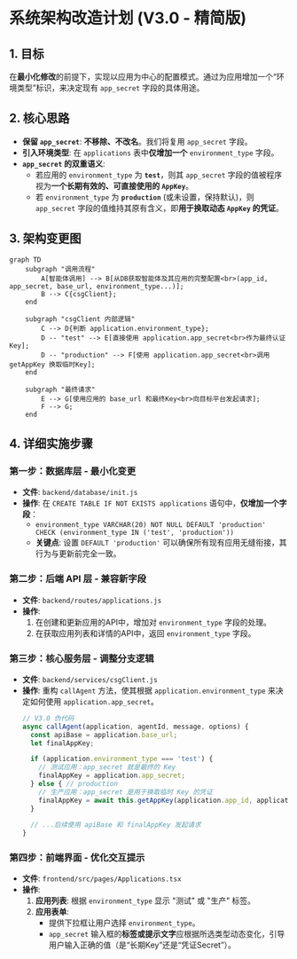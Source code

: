 # 系统架构改造计划 (V3.0 - 精简版)

## 1. 目标

在**最小化修改**的前提下，实现以应用为中心的配置模式。通过为应用增加一个“环境类型”标识，来决定现有 `app_secret` 字段的具体用途。

## 2. 核心思路

*   **保留 `app_secret`**: **不移除、不改名**。我们将复用 `app_secret` 字段。
*   **引入环境类型**: 在 `applications` 表中**仅增加一个** `environment_type` 字段。
*   **`app_secret` 的双重语义**:
    *   若应用的 `environment_type` 为 **`test`**，则其 `app_secret` 字段的值被程序视为**一个长期有效的、可直接使用的 `AppKey`**。
    *   若 `environment_type` 为 **`production`** (或未设置，保持默认)，则 `app_secret` 字段的值维持其原有含义，即**用于换取动态 `AppKey` 的凭证**。

## 3. 架构变更图

```mermaid
graph TD
    subgraph "调用流程"
        A[智能体调用] --> B[从DB获取智能体及其应用的完整配置<br>(app_id, app_secret, base_url, environment_type...)];
        B --> C{csgClient};
    end

    subgraph "csgClient 内部逻辑"
        C --> D{判断 application.environment_type};
        D -- "test" --> E[直接使用 application.app_secret<br>作为最终认证Key];
        D -- "production" --> F[使用 application.app_secret<br>调用 getAppKey 换取临时Key];
    end

    subgraph "最终请求"
        E --> G[使用应用的 base_url 和最终Key<br>向目标平台发起请求];
        F --> G;
    end
```

## 4. 详细实施步骤

### 第一步：数据库层 - 最小化变更

*   **文件**: `backend/database/init.js`
*   **操作**: 在 `CREATE TABLE IF NOT EXISTS applications` 语句中，**仅增加一个字段**：
    *   `environment_type VARCHAR(20) NOT NULL DEFAULT 'production' CHECK (environment_type IN ('test', 'production'))`
    *   **关键点**: 设置 `DEFAULT 'production'` 可以确保所有现有应用无缝衔接，其行为与更新前完全一致。

### 第二步：后端 API 层 - 兼容新字段

*   **文件**: `backend/routes/applications.js`
*   **操作**:
    1.  在创建和更新应用的API中，增加对 `environment_type` 字段的处理。
    2.  在获取应用列表和详情的API中，返回 `environment_type` 字段。

### 第三步：核心服务层 - 调整分支逻辑

*   **文件**: `backend/services/csgClient.js`
*   **操作**: 重构 `callAgent` 方法，使其根据 `application.environment_type` 来决定如何使用 `application.app_secret`。
    ```javascript
    // V3.0 伪代码
    async callAgent(application, agentId, message, options) {
      const apiBase = application.base_url;
      let finalAppKey;

      if (application.environment_type === 'test') {
        // 测试应用：app_secret 就是最终的 Key
        finalAppKey = application.app_secret;
      } else { // production
        // 生产应用：app_secret 是用于换取临时 Key 的凭证
        finalAppKey = await this.getAppKey(application.app_id, application.app_secret, apiBase);
      }
      
      // ...后续使用 apiBase 和 finalAppKey 发起请求
    }
    ```

### 第四步：前端界面 - 优化交互提示

*   **文件**: `frontend/src/pages/Applications.tsx`
*   **操作**:
    1.  **应用列表**: 根据 `environment_type` 显示 "测试" 或 "生产" 标签。
    2.  **应用表单**:
        *   提供下拉框让用户选择 `environment_type`。
        *   `app_secret` 输入框的**标签或提示文字**应根据所选类型动态变化，引导用户输入正确的值（是“长期Key”还是“凭证Secret”）。